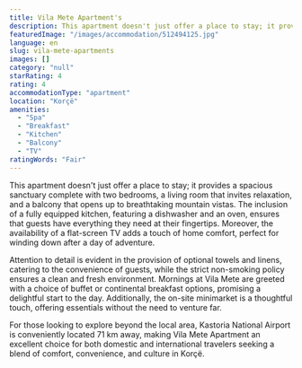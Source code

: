 ```yaml
---
title: Vila Mete Apartment's
description: This apartment doesn't just offer a place to stay; it provides a spacious sanctuary complete with two bedrooms, a living room that invites relaxation, and a bal
featuredImage: "/images/accommodation/512494125.jpg"
language: en
slug: vila-mete-apartments
images: []
category: "null"
starRating: 4
rating: 4
accommodationType: "apartment"
location: "Korçë"
amenities:
  - "Spa"
  - "Breakfast"
  - "Kitchen"
  - "Balcony"
  - "TV"
ratingWords: "Fair"
---
```


This apartment doesn't just offer a place to stay; it provides a spacious sanctuary complete with two bedrooms, a living room that invites relaxation, and a balcony that opens up to breathtaking mountain vistas. The inclusion of a fully equipped kitchen, featuring a dishwasher and an oven, ensures that guests have everything they need at their fingertips. Moreover, the availability of a flat-screen TV adds a touch of home comfort, perfect for winding down after a day of adventure.

Attention to detail is evident in the provision of optional towels and linens, catering to the convenience of guests, while the strict non-smoking policy ensures a clean and fresh environment. Mornings at Vila Mete are greeted with a choice of buffet or continental breakfast options, promising a delightful start to the day. Additionally, the on-site minimarket is a thoughtful touch, offering essentials without the need to venture far.

For those looking to explore beyond the local area, Kastoria National Airport is conveniently located 71 km away, making Vila Mete Apartment an excellent choice for both domestic and international travelers seeking a blend of comfort, convenience, and culture in Korçë.

